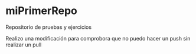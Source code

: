 # miPrimerRepo
Repositorio de pruebas y ejercicios

Realizo una modificación para comprobora que no puedo hacer un push sin realizar un pull
